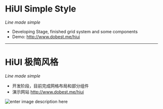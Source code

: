# HiUI Simple Style
*Line made simple*
- Developing Stage, finished grid system and some components
- Demo: http://www.dobest.me/hiui

-------------------

# HiUI 极简风格
*Line made simple*
- 开发阶段，目前完成网格布局和部分组件
- 演示网站 http://www.dobest.me/hiui

![enter image description here](http://i3.tietuku.com/bf631a185dae8173.jpg)